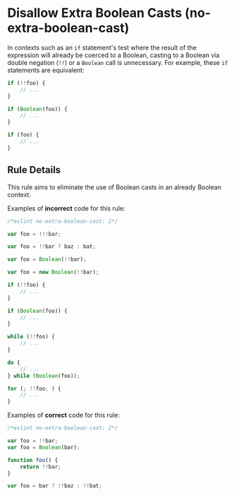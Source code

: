 # Disallow Extra Boolean Casts (no-extra-boolean-cast)

In contexts such as an `if` statement's test where the result of the expression will already be coerced to a Boolean, casting to a Boolean via double negation (`!!`) or a `Boolean` call is unnecessary. For example, these `if` statements are equivalent:

```js
if (!!foo) {
    // ...
}

if (Boolean(foo)) {
    // ...
}

if (foo) {
    // ...
}
```

## Rule Details

This rule aims to eliminate the use of Boolean casts in an already Boolean context.

Examples of **incorrect** code for this rule:

```js
/*eslint no-extra-boolean-cast: 2*/

var foo = !!!bar;

var foo = !!bar ? baz : bat;

var foo = Boolean(!!bar);

var foo = new Boolean(!!bar);

if (!!foo) {
    // ...
}

if (Boolean(foo)) {
    // ...
}

while (!!foo) {
    // ...
}

do {
    // ...
} while (Boolean(foo));

for (; !!foo; ) {
    // ...
}
```

Examples of **correct** code for this rule:

```js
/*eslint no-extra-boolean-cast: 2*/

var foo = !!bar;
var foo = Boolean(bar);

function foo() {
    return !!bar;
}

var foo = bar ? !!baz : !!bat;
```
